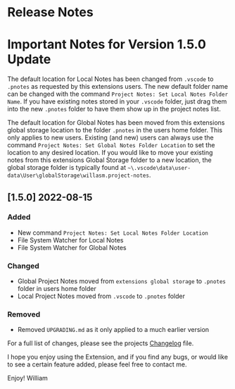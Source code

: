 # Release Notes

<!-- ## [v-inc] ${YEAR4}-${MONTHNUMBER}-${DATE} -->

# Important Notes for Version 1.5.0 Update
The default location for Local Notes has been changed from `.vscode` to `.pnotes` as requested by this extensions users. The new default folder name can be changed with the command `Project Notes: Set Local Notes Folder Name`. If you have existing notes stored in your `.vscode` folder, just drag them into the new `.pnotes` folder to have them show up in the project notes list.

The default location for Global Notes has been moved from this extensions global storage location to the folder `.pnotes` in the users home folder. This only applies to new users. Existing (and new) users can always use the command `Project Notes: Set Global Notes Folder Location` to set the location to any desired location. If you would like to move your existing notes from this extensions Global Storage folder to a new location, the global storage folder is typically found at `~\.vscode\data\user-data\User\globalStorage\willasm.project-notes`.

## [1.5.0] 2022-08-15
### Added
- New command `Project Notes: Set Local Notes Folder Location`
- File System Watcher for Local Notes
- File System Watcher for Global Notes
### Changed
- Global Project Notes moved from `extensions global storage` to `.pnotes` folder in users home folder
- Local Project Notes moved from `.vscode` to `.pnotes` folder
### Removed
- Removed `UPGRADING.md` as it only applied to a much earlier version


For a full list of changes, please see the projects [Changelog](CHANGELOG.md) file.

I hope you enjoy using the Extension, and if you find any bugs, or would like to see a certain feature added, please feel free to contact me.

Enjoy! William
